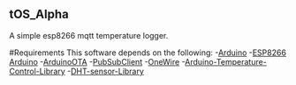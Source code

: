 ## tOS_Alpha
 A simple esp8266 mqtt temperature logger.

#Requirements
 This software depends on the following:
 -[Arduino](https://github.com/arduino/Arduino)
 -[ESP8266 Arduino](https://github.com/esp8266/Arduino)
 -[ArduinoOTA](https://github.com/jandrassy/ArduinoOTA)
 -[PubSubClient](https://github.com/knolleary/pubsubclient)
 -[OneWire](https://github.com/PaulStoffregen/OneWire)
 -[Arduino-Temperature-Control-Library](https://github.com/milesburton/Arduino-Temperature-Control-Library)
 -[DHT-sensor-Library](https://github.com/adafruit/DHT-sensor-library)
